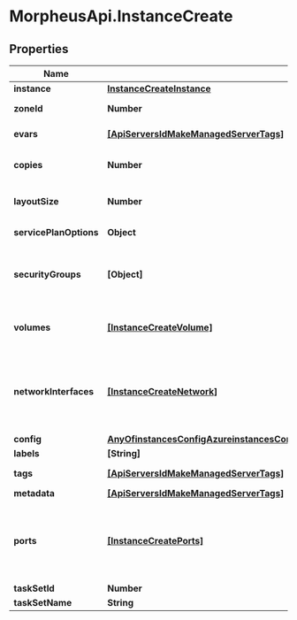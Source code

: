 # MorpheusApi.InstanceCreate

## Properties

Name | Type | Description | Notes
------------ | ------------- | ------------- | -------------
**instance** | [**InstanceCreateInstance**](InstanceCreateInstance.md) |  | 
**zoneId** | **Number** | The Cloud ID to provision the instance onto. | [optional] 
**evars** | [**[ApiServersIdMakeManagedServerTags]**](ApiServersIdMakeManagedServerTags.md) | Environment Variables, an array of objects that have name and value. | [optional] 
**copies** | **Number** | Number of copies to provision. | [optional] [default to 1]
**layoutSize** | **Number** | Apply a multiply factor of containers/vms within the instance. | [optional] [default to 1]
**servicePlanOptions** | **Object** | Map of custom options depending on selected service plan. | [optional] 
**securityGroups** | **[Object]** | Key for security group configuration. It should be passed as an array of objects containing the id of the security group to assign the instance to. | [optional] 
**volumes** | [**[InstanceCreateVolume]**](InstanceCreateVolume.md) | The (optional) volumes parameter is for LV configuration, can create additional LVs at provision It should be passed as an array of | [optional] 
**networkInterfaces** | [**[InstanceCreateNetwork]**](InstanceCreateNetwork.md) | The networkInterfaces parameter is for network configuration.  The Options API &#x60;/api/options/zoneNetworkOptions?zoneId&#x3D;5&amp;provisionTypeId&#x3D;10&#x60; can be used to see which options are available.  | [optional] 
**config** | [**AnyOfinstancesConfigAzureinstancesConfigVMWareinstancesConfigGCPinstancesConfigAWSobject**](AnyOfinstancesConfigAzureinstancesConfigVMWareinstancesConfigGCPinstancesConfigAWSobject.md) |  | 
**labels** | **[String]** | Array of strings (keywords). | [optional] 
**tags** | [**[ApiServersIdMakeManagedServerTags]**](ApiServersIdMakeManagedServerTags.md) | Metadata tags, Array of objects having a name and value. | [optional] 
**metadata** | [**[ApiServersIdMakeManagedServerTags]**](ApiServersIdMakeManagedServerTags.md) | Alias for &#x60;tags&#x60;. | [optional] 
**ports** | [**[InstanceCreatePorts]**](InstanceCreatePorts.md) | The ports parameter is for port configuration.  The layout may have default ports, which are defined in node types, that are always configured. This parameter will be for additional custom ports to be opened.  | [optional] 
**taskSetId** | **Number** | The Workflow ID to execute. | [optional] 
**taskSetName** | **String** | The Workflow Name to execute. | [optional] 


